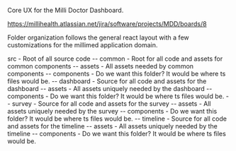 Core UX for the Milli Doctor Dashboard.

https://millihealth.atlassian.net/jira/software/projects/MDD/boards/8


Folder organization follows the general react layout with a few customizations
for the millimed application domain.

src - Root of all source code
  -- common - Root for all code and assets for common components
    -- assets - All assets needed by common components
    -- components - Do we want this folder?  It would be where ts files would be.
  -- dashboard - Source for all code and assets for the dashboard
    -- assets - All assets uniquely needed by the dashboard
    -- components - Do we want this folder?  It would be where ts files would be.
  -- survey - Source for all code and assets for the survey 
    -- assets - All assets uniquely needed by the survey
    -- components - Do we want this folder?  It would be where ts files would be.
  -- timeline - Source for all code and assets for the timeline
    -- assets - All assets uniquely needed by the timeline
    -- components - Do we want this folder?  It would be where ts files would be.